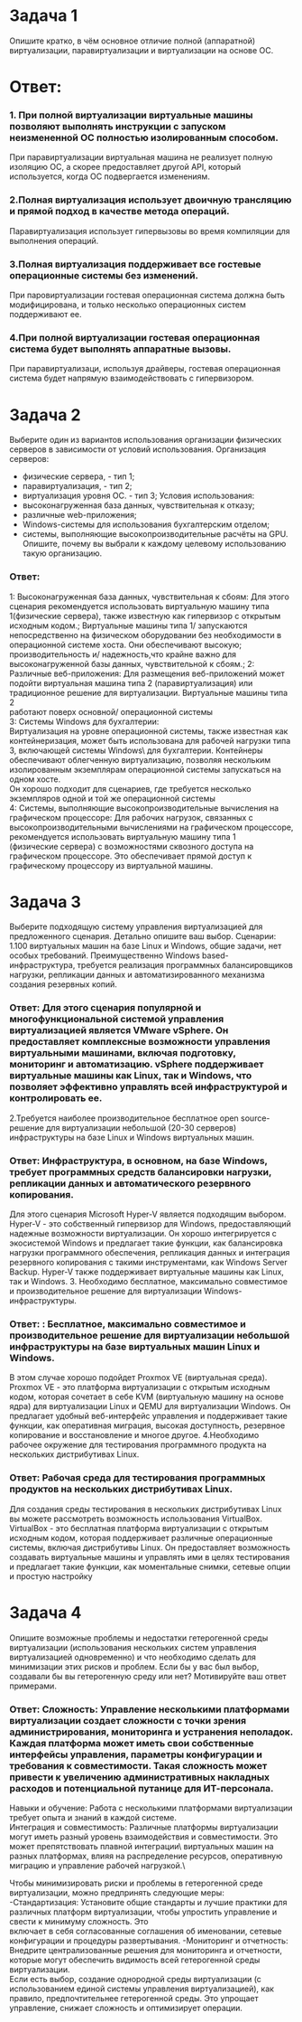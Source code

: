 # Задача 1
Опишите кратко, в чём основное отличие полной (аппаратной) виртуализации, паравиртуализации и виртуализации на основе ОС.
# Ответ:
### 1. При полной виртуализации виртуальные машины позволяют выполнять инструкции с запуском неизмененной ОС полностью изолированным способом.
При паравиртуализации виртуальная машина не реализует полную изоляцию ОС, а скорее предоставляет другой API, который используется, когда ОС подвергается изменениям.
### 2.Полная виртуализация использует двоичную трансляцию и прямой подход в качестве метода операций.
Паравиртуализация использует гипервызовы во время компиляции для выполнения операций.
### 3.Полная виртуализация поддерживает все гостевые операционные системы без изменений.
При паровиртуализации гостевая операционная система должна быть модифицирована, и только несколько операционных систем поддерживают ее.
### 4.При полной виртуализации гостевая операционная система будет выполнять аппаратные вызовы.
При паравиртуализаци, используя драйверы, гостевая операционная система будет напрямую взаимодействовать с гипервизором.

# Задача 2 
Выберите один из вариантов использования организации физических серверов в зависимости от условий использования.
Организация серверов:
- физические сервера, - тип 1;
- паравиртуализация,  - тип 2;
- виртуализация уровня ОС. - тип 3;
Условия использования:
- высоконагруженная база данных, чувствительная к отказу;
- различные web-приложения;
- Windows-системы для использования бухгалтерским отделом;
- системы, выполняющие высокопроизводительные расчёты на GPU.
Опишите, почему вы выбрали к каждому целевому использованию такую организацию.
### Ответ:
1: Высоконагруженная база данных, чувствительная к сбоям:
Для этого сценария рекомендуется использовать виртуальную машину типа 1(физические сервера), также известную как гипервизор с открытым исходным кодом.;
Виртуальные машины типа 1/ запускаются непосредственно на физическом оборудовании без необходимости в операционной системе хоста. Они обеспечивают высокую;
производительность и/ надежность,что крайне важно для высоконагруженной базы данных, чувствительной к сбоям.;
2: Различные веб-приложения:
Для размещения веб-приложений может подойти виртуальная машина типа 2 (паравиртуализация) или традиционное решение для виртуализации. Виртуальные машины типа 2\
работают поверх основной/ операционной системы\
3: Системы Windows для бухгалтерии: \
Виртуализация на уровне операционной системы, также известная как контейнеризация, может быть использована для рабочей нагрузки типа 3, включающей системы Windows\ для бухгалтерии. Контейнеры обеспечивают облегченную виртуализацию, позволяя нескольким изолированным экземплярам операционной системы запускаться на одном хосте.\
Он хорошо подходит для сценариев, где требуется несколько экземпляров одной и той же операционной системы\
4: Системы, выполняющие высокопроизводительные вычисления на графическом процессоре:
Для рабочих нагрузок, связанных с высокопроизводительными вычислениями на графическом процессоре, рекомендуется использовать виртуальную машину типа 1 \
(физические сервера) с возможностями сквозного доступа на графическом процессоре. Это обеспечивает прямой доступ к графическому процессору из виртуальной машины.

# Задача 3
Выберите подходящую систему управления виртуализацией для предложенного сценария. Детально опишите ваш выбор.
Сценарии:
1.100 виртуальных машин на базе Linux и Windows, общие задачи, нет особых требований. Преимущественно Windows based-инфраструктура, требуется реализация программных балансировщиков нагрузки, репликации данных и автоматизированного механизма создания резервных копий.
### Ответ: Для этого сценария популярной и многофункциональной системой управления виртуализацией является VMware vSphere. Он предоставляет комплексные возможности управления виртуальными машинами, включая подготовку, мониторинг и автоматизацию. vSphere поддерживает виртуальные машины как Linux, так и Windows, что позволяет эффективно управлять всей инфраструктурой и контролировать ее.
2.Требуется наиболее производительное бесплатное open source-решение для виртуализации небольшой (20-30 серверов) инфраструктуры на базе Linux и Windows виртуальных машин.
### Ответ: Инфраструктура, в основном, на базе Windows, требует программных средств балансировки нагрузки, репликации данных и автоматического резервного копирования.
Для этого сценария Microsoft Hyper-V является подходящим выбором. Hyper-V - это собственный гипервизор для Windows, предоставляющий надежные возможности виртуализации. Он хорошо интегрируется с экосистемой Windows и предлагает такие функции, как балансировка нагрузки программного обеспечения, репликация данных и интеграция резервного копирования с такими инструментами, как Windows Server Backup. Hyper-V также поддерживает виртуальные машины как Linux, так и Windows.
3. Необходимо бесплатное, максимально совместимое и производительное решение для виртуализации Windows-инфраструктуры.
### Ответ: : Бесплатное, максимально совместимое и производительное решение для виртуализации небольшой инфраструктуры на базе виртуальных машин Linux и Windows.
В этом случае хорошо подойдет Proxmox VE (виртуальная среда). Proxmox VE - это платформа виртуализации с открытым исходным кодом, которая сочетает в себе KVM (виртуальную машину на основе ядра) для виртуализации Linux и QEMU для виртуализации Windows. Он предлагает удобный веб-интерфейс управления и поддерживает такие функции, как оперативная миграция, высокая доступность, резервное копирование и восстановление и многое другое.
4.Необходимо рабочее окружение для тестирования программного продукта на нескольких дистрибутивах Linux.
### Ответ: Рабочая среда для тестирования программных продуктов на нескольких дистрибутивах Linux.
Для создания среды тестирования в нескольких дистрибутивах Linux вы можете рассмотреть возможность использования VirtualBox. VirtualBox - это бесплатная платформа виртуализации с открытым исходным кодом, которая поддерживает различные операционные системы, включая дистрибутивы Linux.
Он предоставляет возможность создавать виртуальные машины и управлять ими в целях тестирования и предлагает такие функции, как моментальные снимки, сетевые опции и простую настройку

# Задача 4
Опишите возможные проблемы и недостатки гетерогенной среды виртуализации (использования нескольких систем управления виртуализацией одновременно) и что необходимо сделать для минимизации этих рисков и проблем. Если бы у вас был выбор, создавали бы вы гетерогенную среду или нет? Мотивируйте ваш ответ примерами.
### Ответ: Сложность: Управление несколькими платформами виртуализации создает сложности с точки зрения администрирования, мониторинга и устранения неполадок. Каждая платформа может иметь свои собственные интерфейсы управления, параметры конфигурации и требования к совместимости. Такая сложность может привести к увеличению административных накладных расходов и потенциальной путанице для ИТ-персонала.
Навыки и обучение: Работа с несколькими платформами виртуализации требует опыта и знаний в каждой системе.\
Интеграция и совместимость: Различные платформы виртуализации могут иметь разный уровень взаимодействия и совместимости. Это может препятствовать плавной интеграции\ виртуальных машин на разных платформах, влияя на распределение ресурсов, оперативную миграцию и управление рабочей нагрузкой.\

Чтобы минимизировать риски и проблемы в гетерогенной среде виртуализации, можно предпринять следующие меры:
-Стандартизация: Установите общие стандарты и лучшие практики для различных платформ виртуализации, чтобы упростить управление и свести к минимуму сложность. Это\
включает в себя согласованные соглашения об именовании, сетевые конфигурации и процедуры развертывания.
-Мониторинг и отчетность: Внедрите централизованные решения для мониторинга и отчетности, которые могут обеспечить видимость всей гетерогенной среды виртуализации.\
Если есть выбор, создание однородной среды виртуализации (с использованием единой системы управления виртуализацией), как правило, предпочтительнее гетерогенной среды. Это упрощает управление, снижает сложность и оптимизирует операции.
